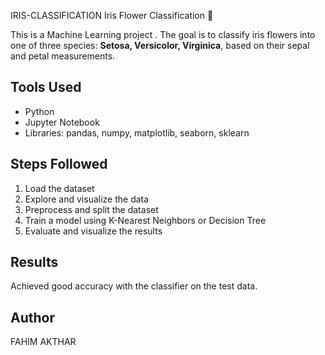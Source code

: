 IRIS-CLASSIFICATION
Iris Flower Classification 🌸

This is a Machine Learning project . The goal is to classify iris flowers into one of three species: **Setosa, Versicolor, Virginica**, based on their sepal and petal measurements.

## Tools Used
- Python
- Jupyter Notebook
- Libraries: pandas, numpy, matplotlib, seaborn, sklearn

## Steps Followed
1. Load the dataset
2. Explore and visualize the data
3. Preprocess and split the dataset
4. Train a model using K-Nearest Neighbors or Decision Tree
5. Evaluate and visualize the results

## Results
Achieved good accuracy with the classifier on the test data.

## Author
   FAHIM AKTHAR 
